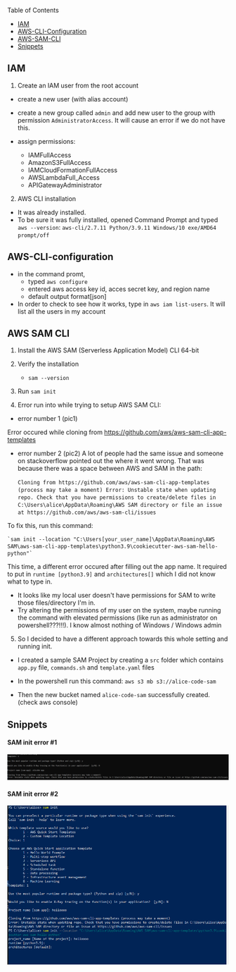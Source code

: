 Table of Contents

- [IAM](#iam)
- [AWS-CLI-Configuration](#aws-cli-configuration)
- [AWS-SAM-CLI](#aws-sam-cli)
- [Snippets](#snippets)

## IAM 

1. Create an IAM user from the root account
- create a new user (with alias account)
- create a new group called `admin` and add new user to the group with permission `AdministratorAccess`. It will cause an error if we do not have this. 

- assign permissions: 
    - IAMFullAccess
    - AmazonS3FullAccess
    - IAMCloudFormationFullAccess
    - AWSLambdaFull_Access
    - APIGatewayAdministrator


2. AWS CLI installation

- It was already installed.
- To be sure it was fully installed, opened Command Prompt and typed `aws --version`:
`aws-cli/2.7.11 Python/3.9.11 Windows/10 exe/AMD64 prompt/off`

## AWS-CLI-configuration
- in the command promt, 
    - typed `aws configure`
    - entered aws access key id, acces secret key, and region name
    - default output format[json]
- In order to check to see how it works, type in `aws iam list-users`. It will list all the users in my account


## AWS SAM CLI 

1. Install the AWS SAM (Serverless Application Model) CLI 64-bit

2. Verify the installation
    - `sam --version`

3. Run `sam init`

4. Error run into while trying to setup AWS SAM CLI:
- error number 1 (pic1)

Error occured while cloning from https://github.com/aws/aws-sam-cli-app-templates

- error number 2 (pic2)
A lot of people had the same issue and someone on stackoverflow pointed out the where it went wrong. That was because there was a space between AWS and SAM in the path:

    `Cloning from https://github.com/aws/aws-sam-cli-app-templates (process may take a moment)
    Error: Unstable state when updating repo. Check that you have permissions to create/delete files in C:\Users\alice\AppData\Roaming\AWS SAM directory or file an issue at https://github.com/aws/aws-sam-cli/issues`

To fix this, run this command:

    `sam init --location "C:\Users[your_user_name]\AppData\Roaming\AWS SAM\aws-sam-cli-app-templates\python3.9\cookiecutter-aws-sam-hello-python"`

This time, a different error occured after filling out the app name. It required to put in `runtime [python3.9]` and `architectures[]` which I did not know what to type in.

- It looks like my local user doesn't have permissions for SAM to write those files/directory I'm in. 
- Try altering the permissions of my user on the system, maybe running the command with elevated permissions (like run as administrator on powershell???!!!). I know almost nothing of Windows / Windows admin

5. So I decided to have a different approach towards this whole setting and running init.

- I created a sample SAM Project by creating a `src` folder which contains `app.py` file, `commands.sh` and `template.yaml` files

- In the powershell run this command: `aws s3 mb s3://alice-code-sam`

- Then the new bucket named `alice-code-sam` successfully created. (check aws console)

## Snippets

#### SAM init error #1
![sam-init-error-1](https://github.com/thutuephan/TheCloudResumeChallenge/blob/main/assets/images/aws-images/aws-sam-error-1.png)

#### SAM init error #2
![sam-init-error-2](https://github.com/thutuephan/TheCloudResumeChallenge/blob/main/assets/images/aws-images/aws-sam-error2.png)


